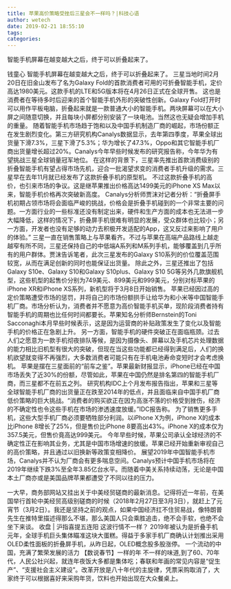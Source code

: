 ```yaml
---
title: 苹果高价策略受挫后三星会不一样吗？|科技心语
author: wetech
date: 2019-02-21 18:55:10
tags: 
categories: 
---
```

智能手机屏幕在越变越大之后，终于可以折叠起来了。
<!-- more -->
钱童心
智能手机屏幕在越变越大之后，终于可以折叠起来了。
三星当地时间2月20日在旧金山发布了名为Galaxy Fold的首款消费者可用的可折叠智能手机，定价高达1980美元。这款手机的LTE和5G版本将在4月26日正式在全球开售。
这也是消费者在等待多时后迎来的首个智能手机外形的突破性创新。Galaxy Fold打开时可以用作平板电脑，折叠起来就是一款普通大小的智能手机。两块屏幕可以在大小屏之间随意切换，并且每块小屏都分别安装了一块电池。当然这也无疑会增加手机的重量。
随着智能手机市场趋于饱和以及中国手机制造厂商的崛起，市场份额正在发生剧烈变化。第三方研究机构Canalys数据显示，去年第四季度，苹果全球出货量下滑7.3%，三星下滑了5.3%；华为增长了47.3%，Oppo和其它智能手机厂商出货量增长超过20%。Canalys今年早些时候发布的研究报告称，今年华为有望挑战三星全球销量冠军地位。
在这样的背景下，三星率先推出首款消费级别的折叠智能手机有望占得市场先机，迎合一批渴望求变的消费者手机升级的需求。三星早在去年11月就已经发布了这款折叠手机的原型机。
不过这款折叠手机的高价，也引来市场的争议。这是继苹果推出价格高达1499美元的iPhone XS Max以来，智能手机价格再次突破新高度。
Canalys分析师贾沫对记者分析：“折叠屏手机初期占领市场将会面临严峻的挑战，价格会是折叠手机碰到的一个非常主要的问题。一方面行业的一些标准还没有制定出来，硬件和生产方面的成本也无法进一步大幅降低，这样的情况下，折叠屏手机很难有明显的发展，受众群体也比较小；另一方面，开发者也没有足够的动力去积极开发适配的App，这又反过来影响了用户的体验。”
三星一直在销售策略上与苹果看齐。不过与苹果在高端产品路线上越走越窄有所不同，三星还保持自己的中低端A系列和M系列手机，能够覆盖到几乎所有的用户群体。贾沫告诉笔者，此次三星发布的Galaxy S10系列的价位覆盖范围较宽，从而在满足创新的同时也能保证出货量。
除此之外，三星还推出了包括Galaxy S10e、Galaxy S10和Galaxy S10plus、Galaxy S10 5G等另外几款旗舰机型，这些机型的起售价分别为749美元、899美元和999美元，分别对标苹果的iPhone XR和iPhone XS系列，新机型将于3月8日开始销售。
苹果已经因过高的定价策略遭受市场的惩罚，并将自己的市场份额拱手让给华为和小米等中国智能手机厂商。市场分析认为，消费者并不愿意为高价智能手机买单，现阶段消费者持有智能手机的周期也比任何时间都要长。苹果知名分析师Bernstein的Toni Sacconaghi本月早些时候表示，这是因为运营商的补贴政策发生了变化以及智能手机的价格正在急剧上升。
另一方面，智能手机的硬件突破正在面临瓶颈。过去人们之愿意为一款手机彻夜排队等候，是因为摄像头、屏幕以及手机芯片处理数据的能力相比旧机型有很大的突破，但现在当这些功能都已经得到满足后，人们的换机欲望就变得不再强烈，大多数消费者可能只有在手机电池寿命变短时才会考虑换机。
苹果是摆在三星面前的“前车之鉴”。苹果最新财报显示，iPhone已经在中国市场丢失了近30%的份额，尽管如此，苹果在中国仍然是排名第四的智能手机厂商，而三星都不在前五之列。
研究机构IDC上个月发布报告指出，苹果和三星等全球智能手机厂商的出货量正在跌至2014年的低点，并且面临来自中国手机厂商低价策略的巨大挑战。“消费者的购买欲正在因为高涨不落的价格受到挫伤，经济的不确定性也令这些手机在市场的渗透速度放缓。”IDC报告称。
为了销售更多手机，这些大型手机厂商必须要牺牲部分利润。以iPhone X为例，iPhone X的成本比iPhone 8增长了25%，但是售价比iPhone 8要高出43%。iPhone X的成本仅为357.5美元，但售价竟高达999美元。
今年早些时候，苹果公司承认全球经济的不确定性正在影响其业务，尤其是中国市场增速的放缓。苹果已经开始重新审视自己的高价策略，并且通过以旧换新等政策变相降价。
展望2019年中国智能手机市场，Canalys并不认为厂商会有更多喘息空间。Canalys预计中国手机市场将在2019年继续下跌3%至全年3.85亿台水平。而随着中美关系持续动荡，无论是中国本土厂商亦或是美国品牌苹果都遭受了不同以往的压力。
 
 
一大早，商务部网站又挂出关于中美经贸磋商的最新消息。记得将近一年前，在美国举行首轮中美经贸高级别磋商的时候（2018年2月27日至3月3日），就赶上了元宵节（3月2日）。我还是坚持之前的观点，如果中国经济扛不住贸易战，像特朗普先生在推特里描述得那么不堪，那么美国人只会乘胜追击，绝不会手软，也绝不会坐下来谈。
收盘 | 沪指喜提五连阳 这波行情不一样？
2019年被认为是折叠手机元年，全球手机巨头集体瞄准这块大蛋糕。得益于多家手机厂商确认计划推出采用OLED柔性面板的折叠屏手机，从昨日起，OLED概念股多股涨停。
一个流动的中国，充满了繁荣发展的活力
【数说春节】一样的年 不一样的味道,到了60、70年代，人民公社兴起，就连年夜饭大多都是集体吃；春联和年画的常见内容是“促生产”、“支援社会主义建设”。改革开放是八十年代的主旋律，凭票采购取消了，大家终于可以根据喜好来采购年货，饮料也开始出现在大众餐桌上。
